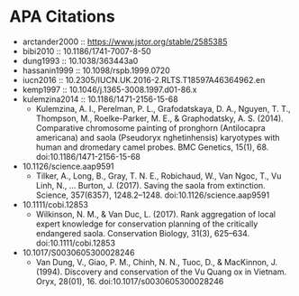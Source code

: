 # APA Citations
* arctander2000 :: https://www.jstor.org/stable/2585385
* bibi2010 :: 10.1186/1741-7007-8-50
* dung1993 :: 10.1038/363443a0
* hassanin1999 :: 10.1098/rspb.1999.0720
* iucn2016 :: 10.2305/IUCN.UK.2016-2.RLTS.T18597A46364962.en
* kemp1997 :: 10.1046/j.1365-3008.1997.d01-86.x
* kulemzina2014 :: 10.1186/1471-2156-15-68
    * Kulemzina, A. I., Perelman, P. L., Grafodatskaya, D. A., Nguyen, T. T., Thompson, M., Roelke-Parker, M. E., & Graphodatsky, A. S. (2014). Comparative chromosome painting of pronghorn (Antilocapra americana) and saola (Pseudoryx nghetinhensis) karyotypes with human and dromedary camel probes. BMC Genetics, 15(1), 68. doi:10.1186/1471-2156-15-68 
* 10.1126/science.aap9591
    * Tilker, A., Long, B., Gray, T. N. E., Robichaud, W., Van Ngoc, T., Vu Linh, N., … Burton, J. (2017). Saving the saola from extinction. Science, 357(6357), 1248.2–1248. doi:10.1126/science.aap9591 
* 10.1111/cobi.12853
    * Wilkinson, N. M., & Van Duc, L. (2017). Rank aggregation of local expert knowledge for conservation planning of the critically endangered saola. Conservation Biology, 31(3), 625–634. doi:10.1111/cobi.12853
* 10.1017/S0030605300028246
    * Van Dung, V., Giao, P. M., Chinh, N. N., Tuoc, D., & MacKinnon, J. (1994). Discovery and conservation of the Vu Quang ox in Vietnam. Oryx, 28(01), 16. doi:10.1017/s0030605300028246